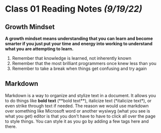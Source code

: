 # Class 01 Reading Notes *(9/19/22)*

## Growth Mindset
**A growth mindset means understanding that you can learn and become smarter if you just put your time and energy into working to understand what you are attempting to learn.** 
1. Remember that knowledge is learned, not inherently known
2. Remember that the most brilliant programmers once knew less than you
3. Remember to take a break when things get confusing and try again

## Markdown
Markdown is a way to organize and stylize text in a document. It allows you to do things like **bold text** (\*\*bold text**), italicize text (\*italicize text*), or even strike through text if needed. The reason we would use markdown over something like Microsoft word or another wysiwyg (what you see is what you get) editor is that you don't have to have to click all over the page to style things. You can style it as you go by adding a few tags here and there.

